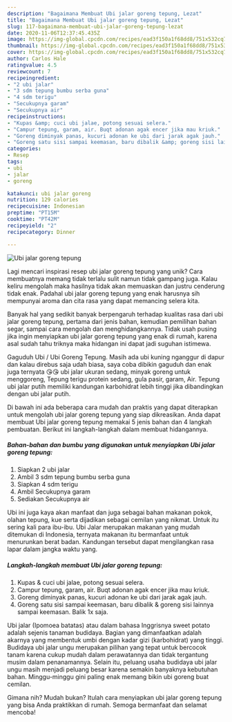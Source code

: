 ```yaml
---
description: "Bagaimana Membuat Ubi jalar goreng tepung, Lezat"
title: "Bagaimana Membuat Ubi jalar goreng tepung, Lezat"
slug: 117-bagaimana-membuat-ubi-jalar-goreng-tepung-lezat
date: 2020-11-06T12:37:45.435Z
image: https://img-global.cpcdn.com/recipes/ead3f150a1f68dd8/751x532cq70/ubi-jalar-goreng-tepung-foto-resep-utama.jpg
thumbnail: https://img-global.cpcdn.com/recipes/ead3f150a1f68dd8/751x532cq70/ubi-jalar-goreng-tepung-foto-resep-utama.jpg
cover: https://img-global.cpcdn.com/recipes/ead3f150a1f68dd8/751x532cq70/ubi-jalar-goreng-tepung-foto-resep-utama.jpg
author: Carlos Hale
ratingvalue: 4.5
reviewcount: 7
recipeingredient:
- "2 ubi jalar"
- "3 sdm tepung bumbu serba guna"
- "4 sdm terigu"
- "Secukupnya garam"
- "Secukupnya air"
recipeinstructions:
- "Kupas &amp; cuci ubi jalae, potong sesuai selera."
- "Campur tepung, garam, air. Buqt adonan agak encer jika mau kriuk."
- "Goreng diminyak panas, kucuri adonan ke ubi dari jarak agak jauh."
- "Goreng satu sisi sampai keemasan, baru dibalik &amp; goreng sisi lainnya sampai keemasan. Balik 1x saja."
categories:
- Resep
tags:
- ubi
- jalar
- goreng

katakunci: ubi jalar goreng 
nutrition: 129 calories
recipecuisine: Indonesian
preptime: "PT15M"
cooktime: "PT42M"
recipeyield: "2"
recipecategory: Dinner

---
```



![Ubi jalar goreng tepung](https://img-global.cpcdn.com/recipes/ead3f150a1f68dd8/751x532cq70/ubi-jalar-goreng-tepung-foto-resep-utama.jpg)

Lagi mencari inspirasi resep ubi jalar goreng tepung yang unik? Cara membuatnya memang tidak terlalu sulit namun tidak gampang juga. Kalau keliru mengolah maka hasilnya tidak akan memuaskan dan justru cenderung tidak enak. Padahal ubi jalar goreng tepung yang enak harusnya sih mempunyai aroma dan cita rasa yang dapat memancing selera kita.

Banyak hal yang sedikit banyak berpengaruh terhadap kualitas rasa dari ubi jalar goreng tepung, pertama dari jenis bahan, kemudian pemilihan bahan segar, sampai cara mengolah dan menghidangkannya. Tidak usah pusing jika ingin menyiapkan ubi jalar goreng tepung yang enak di rumah, karena asal sudah tahu triknya maka hidangan ini dapat jadi suguhan istimewa.

Gaguduh Ubi / Ubi Goreng Tepung. Masih ada ubi kuning nganggur di dapur dan kalau direbus saja udah biasa, saya coba dibikin gaguduh dan enak juga ternyata 😘😘 ubi jalar ukuran sedang, minyak goreng untuk menggoreng, Tepung terigu protein sedang, gula pasir, garam, Air. Tepung ubi jalar putih memiliki kandungan karbohidrat lebih tinggi jika dibandingkan dengan ubi jalar putih.


Di bawah ini ada beberapa cara mudah dan praktis yang dapat diterapkan untuk mengolah ubi jalar goreng tepung yang siap dikreasikan. Anda dapat membuat Ubi jalar goreng tepung memakai 5 jenis bahan dan 4 langkah pembuatan. Berikut ini langkah-langkah dalam membuat hidangannya.

<!--inarticleads1-->

##### Bahan-bahan dan bumbu yang digunakan untuk menyiapkan Ubi jalar goreng tepung:

1. Siapkan 2 ubi jalar
1. Ambil 3 sdm tepung bumbu serba guna
1. Siapkan 4 sdm terigu
1. Ambil Secukupnya garam
1. Sediakan Secukupnya air


Ubi ini juga kaya akan manfaat dan juga sebagai bahan makanan pokok, olahan tepung, kue serta dijadikan sebagai cemilan yang nikmat. Untuk itu sering kali para ibu-ibu. Ubi Jalar merupakan makanan yang mudah ditemukan di Indonesia, ternyata makanan itu bermanfaat untuk menurunkan berat badan. Kandungan tersebut dapat mengilangkan rasa lapar dalam jangka waktu yang. 

<!--inarticleads2-->

##### Langkah-langkah membuat Ubi jalar goreng tepung:

1. Kupas &amp; cuci ubi jalae, potong sesuai selera.
1. Campur tepung, garam, air. Buqt adonan agak encer jika mau kriuk.
1. Goreng diminyak panas, kucuri adonan ke ubi dari jarak agak jauh.
1. Goreng satu sisi sampai keemasan, baru dibalik &amp; goreng sisi lainnya sampai keemasan. Balik 1x saja.


Ubi jalar (Ipomoea batatas) atau dalam bahasa Inggrisnya sweet potato adalah sejenis tanaman budidaya. Bagian yang dimanfaatkan adalah akarnya yang membentuk umbi dengan kadar gizi (karbohidrat) yang tinggi. Budidaya ubi jalar ungu merupakan pilihan yang tepat untuk bercocok tanam karena cukup mudah dalam perawatannya dan tidak tergantung musim dalam penanamannya. Selain itu, peluang usaha budidaya ubi jalar ungu masih menjadi peluang besar karena semakin banyaknya kebutuhan bahan. Minggu-minggu gini paling enak memang bikin ubi goreng buat cemilan. 

Gimana nih? Mudah bukan? Itulah cara menyiapkan ubi jalar goreng tepung yang bisa Anda praktikkan di rumah. Semoga bermanfaat dan selamat mencoba!
